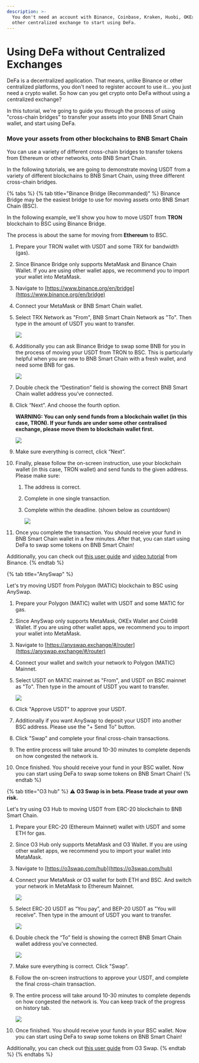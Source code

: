 ```yaml
---
description: >-
  You don't need an account with Binance, Coinbase, Kraken, Huobi, OKEx or any
  other centralized exchange to start using DeFa.
---
```


# Using DeFa without Centralized Exchanges

DeFa is a decentralized application. That means, unlike Binance or other centralized platforms, you don't need to register account to use it... you just need a crypto wallet. So how can you get crypto onto DeFa without using a centralized exchange?

In this tutorial, we're going to guide you through the process of using "cross-chain bridges" to transfer your assets into your BNB Smart Chain wallet, and start using DeFa.

### **Move your assets from other blockchains to BNB Smart Chain**

You can use a variety of different cross-chain bridges to transfer tokens from Ethereum or other networks, onto BNB Smart Chain.

In the following tutorials, we are going to demonstrate moving USDT from a variety of different blockchains to BNB Smart Chain, using three different cross-chain bridges.

{% tabs %}
{% tab title="Binance Bridge (Recommanded)" %}
Binance Bridge may be the easiest bridge to use for moving assets onto BNB Smart Chain (BSC).

In the following example, we'll show you how to move USDT from **TRON** blockchain to BSC using Binance Bridge.

The process is about the same for moving from **Ethereum** to BSC.

1. Prepare your TRON wallet with USDT and some TRX for bandwidth (gas).
2. Since Binance Bridge only supports MetaMask and Binance Chain Wallet. If you are using other wallet apps, we recommend you to import your wallet into MetaMask.
3. Navigate to [https://www.binance.org/en/bridge](https://www.binance.org/en/bridge)
4. Connect your MetaMask or BNB Smart Chain wallet.
5.  Select TRX Network as "From", BNB Smart Chain Network as "To". Then type in the amount of USDT you want to transfer.

    ![](https://lh4.googleusercontent.com/YqgaYo5CvC0kKWvcfTyNt2fUMl2MAiexQBsNwvzpUQZVQ1up2Cy8g74iIKZKZGJDb8DouL2YIuP40el5XvuvR29CKEJOUJCDht9Vss\_BLgOiLuJKkB5xcRSTLuEO7XAu3XT06qNj=s0)
6.  Additionally you can ask Binance Bridge to swap some BNB for you in the process of moving your USDT from TRON to BSC. This is particularly helpful when you are new to BNB Smart Chain with a fresh wallet, and need some BNB for gas.

    ![](https://lh3.googleusercontent.com/YVaOIhQLzZpKBT3yEEQnI7f3aR0sOtb2PcII\_\_\_k6\_cqNoXOZXrkI6R0HnieRflrrCmO3Cpu\_zP1LnvcIwxSCFnii3wwI9OMY4dPA12WoJD6qaLxPC9V8r3eUwTe2EhDGHKuTNd8=s0)
7. Double check the “Destination” field is showing the correct BNB Smart Chain wallet address you’ve connected.
8.  Click “Next”. And choose the fourth option.

    **WARNING: You can only send funds from a blockchain wallet (in this case, TRON). If your funds are under some other centralised exchange, please move them to blockchain wallet first.**

    ![](https://lh6.googleusercontent.com/c8lU9osyhHcn99Y2swFt8KM-GKbEgVcZWqva4Ozz9WFTOKTjIJZ78QghotDjsgBkz0DpT6lgocYpAx\_T80zxeYP7aaNuui5iZIj0ZSAcEkazCjKh6zmw\_Fvl2G-ib27NzqifH6-I=s0)
9. Make sure everything is correct, click “Next”.
10. Finally, please follow the on-screen instruction, use your blockchain wallet (in this case, TRON wallet) and send funds to the given address. Please make sure:
    1. The address is correct.
    2. Complete in one single transaction.
    3.  Complete within the deadline. (shown below as countdown)

        ![](https://lh6.googleusercontent.com/mag8YXlpq0WtvlOP7GfPNZrXWralO5l6eWPFTrv9ZiQiyTryXBjtm4GVw\_coNjnthYIm-GlP5o\_ZuIF0lzOFYXnWn4wMSvcGOnmZIfVlOtTb0c08F6xgsL-4Gs936pYHUzJYbVOg=s0)
11. Once you complete the transaction. You should receive your fund in BNB Smart Chain wallet in a few minutes. After that, you can start using DeFa to swap some tokens on BNB Smart Chain!

Additionally, you can check out [this user guide](https://binance-wallet.gitbook.io/binance-bridge/guides/binance-bridge-v3) and [video tutorial](https://fast.wistia.net/embed/iframe/fhip2z4nth) from Binance.
{% endtab %}

{% tab title="AnySwap" %}


Let's try moving USDT from Polygon (MATIC) blockchain to BSC using AnySwap.

1. Prepare your Polygon (MATIC) wallet with USDT and some MATIC for gas.
2. Since AnySwap only supports MetaMask, OKEx Wallet and Coin98 Wallet. If you are using other wallet apps, we recommend you to import your wallet into MetaMask.
3. Navigate to [https://anyswap.exchange/#/router](https://anyswap.exchange/#/router)
4. Connect your wallet and switch your network to Polygon (MATIC) Mainnet.
5.  Select USDT on MATIC mainnet as "From", and USDT on BSC mainnet as "To". Then type in the amount of USDT you want to transfer.

    ![](../.gitbook/assets/transfer-1.png)
6. Click "Approve USDT" to approve your USDT.
7. Additionally if you want AnySwap to deposit your USDT into another BSC address. Please use the "+ Send To" button.
8. Click "Swap" and complete your final cross-chain transactions.
9. The entire process will take around 10-30 minutes to complete depends on how congested the network is.
10. Once finished. You should receive your fund in your BSC wallet. Now you can start using DeFa to swap some tokens on BNB Smart Chain!
{% endtab %}

{% tab title="O3 hub" %}
⚠️ **O3 Swap is in beta. Please trade at your own risk.**

Let's try using O3 Hub to moving USDT from ERC-20 blockchain to BNB Smart Chain.

1. Prepare your ERC-20 (Ethereum Mainnet) wallet with USDT and some ETH for gas.
2. Since O3 Hub only supports MetaMask and O3 Wallet. If you are using other wallet apps, we recommend you to import your wallet into MetaMask.
3. Navigate to [https://o3swap.com/hub](https://o3swap.com/hub)
4.  Connect your MetaMask or O3 wallet for both ETH and BSC. And switch your network in MetaMask to Ethereum Mainnet.

    ![](../.gitbook/assets/o31.png)
5.  Select ERC-20 USDT as “You pay”, and BEP-20 USDT as "You will receive". Then type in the amount of USDT you want to transfer.

    ![](../.gitbook/assets/o3-2.png)
6.  Double check the “To” field is showing the correct BNB Smart Chain wallet address you’ve connected.

    ![](../.gitbook/assets/o3-3.png)
7. Make sure everything is correct. Click "Swap".
8. Follow the on-screen instructions to approve your USDT, and complete the final cross-chain transaction.
9.  The entire process will take around 10-30 minutes to complete depends on how congested the network is. You can keep track of the progress on history tab.

    ![](../.gitbook/assets/o3-4.png)
10. Once finished. You should receive your funds in your BSC wallet. Now you can start using DeFa to swap some tokens on BNB Smart Chain!

Additionally, you can check out [this user guide](https://docs.o3swap.com/o3-swap-user-guide/hub#2.-hub-swap) from O3 Swap.
{% endtab %}
{% endtabs %}
